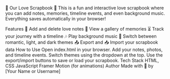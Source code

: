 💖 Our Love Scrapbook 💖
This is a fun and interactive love scrapbook where you can add notes, memories, timeline events, and even background music. Everything saves automatically in your browser!

Features
💌 Add and delete love notes
📸 View a gallery of memories
⏳ Track your journey with a timeline
🎶 Play background music
🌈 Switch between romantic, light, and dark themes
📤 Export and 📥 Import your scrapbook data
How to Use
Open index.html in your browser.
Add your notes, photos, and timeline events.
Switch themes using the dropdown at the top.
Use the export/import buttons to save or load your scrapbook.
Tech Stack
HTML, CSS
JavaScript
Framer Motion (for animations)
Author
Made with 💖 by [Your Name or Username]

